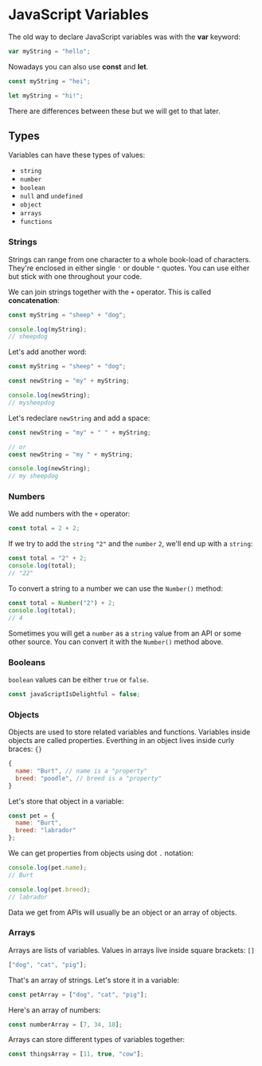 # JavaScript Variables

The old way to declare JavaScript variables was with the **var** keyword:

```js
var myString = "hello";
```

Nowadays you can also use **const** and **let**.

```js
const myString = "hei";

let myString = "hi!";
```

There are differences between these but we will get to that later.

## Types

Variables can have these types of values:

- `string`
- `number`
- `boolean`
- `null` and `undefined`
- `object`
- `arrays`
- `functions`

### Strings

Strings can range from one character to a whole book-load of characters. They're enclosed in either single `'` or double `"` quotes. You can use either but stick with one throughout your code.

We can join strings together with the `+` operator. This is called **concatenation**:

```js
const myString = "sheep" + "dog";

console.log(myString);
// sheepdog
```

Let's add another word:

```js
const myString = "sheep" + "dog";

const newString = "my" + myString;

console.log(newString);
// mysheepdog
```

Let's redeclare `newString` and add a space:

```js
const newString = "my" + " " + myString;

// or
const newString = "my " + myString;

console.log(newString);
// my sheepdog
```

### Numbers

We add numbers with the `+` operator:

```js
const total = 2 + 2;
```

If we try to add the `string` `"2"` and the `number` `2`, we'll end up with a `string`:

```js
const total = "2" + 2;
console.log(total);
// "22"
```

To convert a string to a number we can use the `Number()` method:

```js
const total = Number("2") + 2;
console.log(total);
// 4
```

Sometimes you will get a `number` as a `string` value from an API or some other source. You can convert it with the `Number()` method above.

### Booleans

`boolean` values can be either `true` or `false`.

```js
const javaScriptIsDelightful = false;
```

### Objects

Objects are used to store related variables and functions. Variables inside objects are called properties. Everthing in an object lives inside curly braces: `{}`

```js
{
  name: "Burt", // name is a "property"
  breed: "poodle", // breed is a "property"
}
```

Let's store that object in a variable:

```js
const pet = {
  name: "Burt",
  breed: "labrador"
};
```

We can get properties from objects using dot `.` notation:

```js
console.log(pet.name);
// Burt

console.log(pet.breed);
// labrador
```

Data we get from APIs will usually be an object or an array of objects.

### Arrays

Arrays are lists of variables. Values in arrays live inside square brackets: `[]`

```js
["dog", "cat", "pig"];
```

That's an array of strings. Let's store it in a variable:

```js
const petArray = ["dog", "cat", "pig"];
```

Here's an array of numbers:

```js
const numberArray = [7, 34, 18];
```

Arrays can store different types of variables together:

```js
const thingsArray = [11, true, "cow"];
```
